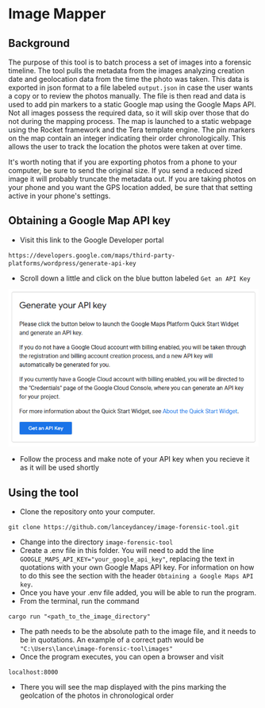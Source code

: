 # Image Mapper

## Background
The purpose of this tool is to batch process a set of images into a forensic timeline. The tool pulls the metadata from the images analyzing creation date and geolocation data from the time the photo was taken. This data is exported in json format to a file labeled `output.json` in case the user wants a copy or to review the photos manually. The file is then read and data is used to add pin markers to a static Google map using the Google Maps API. Not all images possess the required data, so it will skip over those that do not during the mapping process. The map is launched to a static webpage using the Rocket framework and the Tera template engine. The pin markers on the map contain an integer indicating their order chronologically. This allows the user to track the location the photos were taken at over time.  

It's worth noting that if you are exporting photos from a phone to your computer, be sure to send the original size. If you send a reduced sized image it will probably truncate the metadata out. If you are taking photos on your phone and you want the GPS location added, be sure that that setting active in your phone's settings. 

## Obtaining a Google Map API key

- Visit this link to the Google Developer portal
```
https://developers.google.com/maps/third-party-platforms/wordpress/generate-api-key
```
- Scroll down a little and click on the blue button labeled `Get an API Key`

![Google Api Button](/assets/google-map-api.png)
- Follow the process and make note of your API key when you recieve it as it will be used shortly
## Using the tool

- Clone the repository onto your computer. 
```
git clone https://github.com/lanceydancey/image-forensic-tool.git
```
- Change into the directory `image-forensic-tool`
- Create a .env file in this folder. You will need to add the line `GOOGLE_MAPS_API_KEY="your_google_api_key"`, replacing the text in quotations with your own Google Maps API key. For information on how to do this see the section with the header `Obtaining a Google Maps API key`.
- Once you have your .env file added, you will be able to run the program.
- From the terminal, run the command 
```
cargo run "<path_to_the_image_directory"
```
- The path needs to be the absolute path to the image file, and it needs to be in quotations. An example of a correct path would be `"C:\Users\lance\image-forensic-tool\images"`
- Once the program executes, you can open a browser and visit
```
localhost:8000
```
- There you will see the map displayed with the pins marking the geolcation of the photos in chronological order




